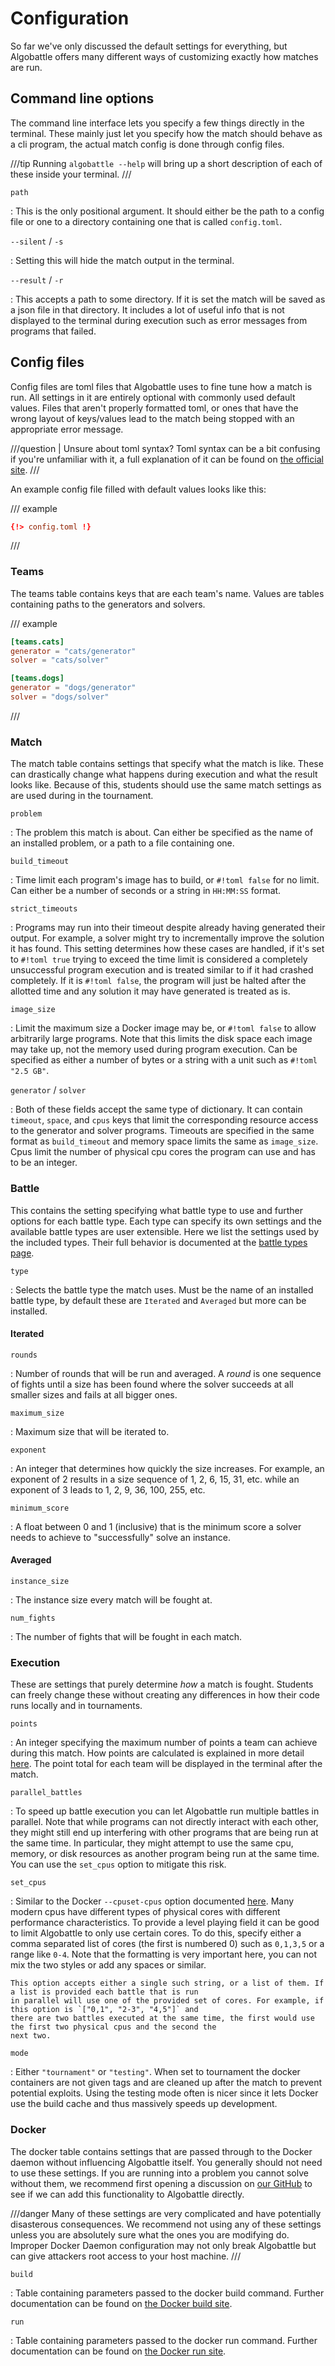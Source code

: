 # Configuration

So far we've only discussed the default settings for everything, but Algobattle offers many different ways of
customizing exactly how matches are run.

## Command line options

The command line interface lets you specify a few things directly in the terminal. These mainly just let you specify
how the match should behave as a cli program, the actual match config is done through config files.

///tip
Running `algobattle --help` will bring up a short description of each of these inside your terminal.
///

`path`

: This is the only positional argument. It should either be the path to a config file or one to a directory containing
one that is called `config.toml`.

`--silent` / `-s`

: Setting this will hide the match output in the terminal.

`--result` / `-r`

: This accepts a path to some directory. If it is set the match will be saved as a json file in that directory. It
includes a lot of useful info that is not displayed to the terminal during execution such as error messages from
programs that failed.

## Config files

Config files are toml files that Algobattle uses to fine tune how a match is run. All settings in it are entirely
optional with commonly used default values. Files that aren't properly formatted toml, or ones that have the wrong
layout of keys/values lead to the match being stopped with an appropriate error message.

///question | Unsure about toml syntax?
Toml syntax can be a bit confusing if you're unfamiliar with it, a full explanation of it can be found on
[the official site](https://toml.io/en/).
///

An example config file filled with default values looks like this:

/// example

```toml
{!> config.toml !}
```

///

### Teams

The teams table contains keys that are each team's name. Values are tables containing paths to the generators and
solvers.

/// example

```toml
[teams.cats]
generator = "cats/generator"
solver = "cats/solver"

[teams.dogs]
generator = "dogs/generator"
solver = "dogs/solver"
```

///

### Match

The match table contains settings that specify what the match is like. These can drastically change what happens during
execution and what the result looks like. Because of this, students should use the same match settings as are used during
in the tournament.

`problem`

: The problem this match is about. Can either be specified as the name of an installed problem, or a path to a
file containing one.

`build_timeout`

: Time limit each program's image has to build, or `#!toml false` for no limit. Can either be a number of seconds or a
string in `HH:MM:SS` format.

`strict_timeouts`

: Programs may run into their timeout despite already having generated their output. For example, a solver might try
to incrementally improve the solution it has found. This setting determines how these cases are handled, if it's set
to `#!toml true` trying to exceed the time limit is considered a completely unsuccessful program execution and
is treated similar to if it had crashed completely. If it is `#!toml false`, the program will just be halted after
the allotted time and any solution it may have generated is treated as is.

`image_size`

: Limit the maximum size a Docker image may be, or `#!toml false` to allow arbitrarily large programs. Note that this
limits the disk space each image may take up, not the memory used during program execution. Can be specified as
either a number of bytes or a string with a unit such as `#!toml "2.5 GB"`.

`generator` / `solver`

: Both of these fields accept the same type of dictionary. It can contain `timeout`, `space`, and `cpus` keys that
limit the corresponding resource access to the generator and solver programs. Timeouts are specified in the same
format as `build_timeout` and memory space limits the same as `image_size`. Cpus limit the number of physical cpu
cores the program can use and has to be an integer.

### Battle

This contains the setting specifying what battle type to use and further options for each battle type. Each type can
specify its own settings and the available battle types are user extensible. Here we list the settings used by the
included types. Their full behavior is documented at the [battle types page](battle_types.md).

`type`

: Selects the battle type the match uses. Must be the name of an installed battle type, by default these are
`Iterated` and `Averaged` but more can be installed.

#### Iterated

`rounds`

: Number of rounds that will be run and averaged. A _round_ is one sequence of fights until a size has been found
where the solver succeeds at all smaller sizes and fails at all bigger ones.

`maximum_size`

: Maximum size that will be iterated to.

`exponent`

: An integer that determines how quickly the size increases. For example, an exponent of 2 results in a size sequence
of 1, 2, 6, 15, 31, etc. while an exponent of 3 leads to 1, 2, 9, 36, 100, 255, etc.

`minimum_score`

: A float between 0 and 1 (inclusive) that is the minimum score a solver needs to achieve to "successfully" solve
an instance.

#### Averaged

`instance_size`

: The instance size every match will be fought at.

`num_fights`

: The number of fights that will be fought in each match.

### Execution

These are settings that purely determine _how_ a match is fought. Students can freely change these without creating
any differences in how their code runs locally and in tournaments.

`points`

: An integer specifying the maximum number of points a team can achieve during this match. How points are calculated
is explained in more detail [here](match.md#points-calculation). The point total for each team will be displayed in
the terminal after the match.

`parallel_battles`

: To speed up battle execution you can let Algobattle run multiple battles in parallel. Note that while programs can
not directly interact with each other, they might still end up interfering with other programs that are being run at
the same time. In particular, they might attempt to use the same cpu, memory, or disk resources as another program
being run at the same time. You can use the `set_cpus` option to mitigate this risk.

`set_cpus`

: Similar to the Docker `--cpuset-cpus` option documented
[here](https://docs.docker.com/config/containers/resource_constraints/). Many modern cpus have different types of
physical cores with different performance characteristics. To provide a level playing field it can be good to limit
Algobattle to only use certain cores. To do this, specify either a comma separated list of cores (the first is
numbered 0) such as `0,1,3,5` or a range like `0-4`. Note that the formatting is very important here, you can not
mix the two styles or add any spaces or similar.

    This option accepts either a single such string, or a list of them. If a list is provided each battle that is run
    in parallel will use one of the provided set of cores. For example, if this option is `["0,1", "2-3", "4,5"]` and
    there are two battles executed at the same time, the first would use the first two physical cpus and the second the
    next two.

`mode`

: Either `"tournament"` or `"testing"`. When set to tournament the docker containers are not given tags and are
cleaned up after the match to prevent potential exploits. Using the testing mode often is nicer since it lets Docker
use the build cache and thus massively speeds up development.

### Docker

The docker table contains settings that are passed through to the Docker daemon without influencing Algobattle itself.
You generally should not need to use these settings. If you are running into a problem you cannot solve without them,
we recommend first opening a discussion on [our GitHub](https://github.com/Benezivas/algobattle/discussions) to see if
we can add this functionality to Algobattle directly.

///danger
Many of these settings are very complicated and have potentially disasterous consequences. We recommend not using any of
these settings unless you are absolutely sure what the ones you are modifying do. Improper Docker Daemon configuration
may not only break Algobattle but can give attackers root access to your host machine.
///

`build`

: Table containing parameters passed to the docker build command. Further documentation can be found on
[the Docker build site](https://docs.docker.com/engine/reference/commandline/build/).

`run`

: Table containing parameters passed to the docker run command. Further documentation can be found on
[the Docker run site](https://docs.docker.com/engine/reference/commandline/run/).
